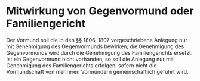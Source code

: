 # Mitwirkung von Gegenvormund oder Familiengericht

Der Vormund soll die in den §§ 1806, 1807 vorgeschriebene Anlegung nur mit Genehmigung des Gegenvormunds bewirken; die Genehmigung des Gegenvormunds wird durch die Genehmigung des Familiengerichts ersetzt. Ist ein Gegenvormund nicht vorhanden, so soll die Anlegung nur mit Genehmigung des Familiengerichts erfolgen, sofern nicht die Vormundschaft von mehreren Vormündern gemeinschaftlich geführt wird.